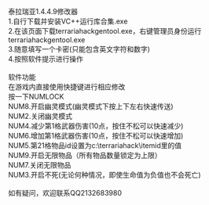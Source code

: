
泰拉瑞亚1.4.4.9修改器<br/>
1.自行下载并安装VC++运行库合集.exe<br/>
2.在该页面下载terrariahackgentool.exe，右键管理员身份运行terrariahackgentool.exe<br/>
3.随意填写一个卡密(只能包含英文字符和数字)<br/>
4.按照软件提示进行操作<br/>
<br/>
软件功能<br/>
在游戏内直接使用快捷键进行相应修改<br/>
按一下NUMLOCK<br/>
NUM8.开启幽灵模式(幽灵模式下按上下左右快速传送)<br/>
NUM2.关闭幽灵模式<br/>
NUM4.减少第1格武器伤害(10点，按住不松可以快速减少)<br/>
NUM6.增加第1格武器伤害(10点，按住不松可以快速增加)<br/>
NUM5.第21格物品id设置为c:\terrariahack\itemid里的值<br/>
NUM9.开启无限物品（所有物品数量锁定为上限）<br/>
NUM7.关闭无限物品<br/>
NUM3.开启不死(无论何种情况，即使生命值为负值也不会死亡)<br/>
<br/>
如有疑问，欢迎联系QQ2132683980


